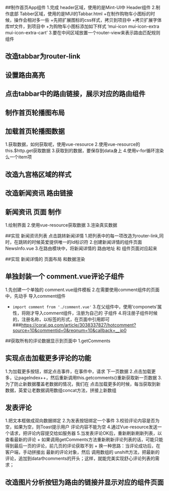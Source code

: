 ##制作首页App组件
1.完成 header区域，使用的是Mint-UI中 Header组件
2.制作底部 Tabber区域，使用的是MUI的Tabbar.html
    +在制作购物车小图标的时候，操作会相对多一些
    +先把扩展图标的css样式，拷贝到项目中
    +拷贝扩展字体库ttf文件，到项目中
    +为购物车小图标添加如下样式 ‘mui-icon mui-icon-extra mui-icon-extra-cart’
3.要在中间区域放置一个router-view来表示路由匹配规则组件


## 改造tabbar为router-link

## 设置路由高亮

## 点击tabbar中的路由链接，展示对应的路由组件

## 制作首页轮播图布局

## 加载首页轮播图数据
1.获取数据，如何获取呢，使用vue-resource
2.使用vue-resource的this.$http.get获取数据
3.获取到的数据，要保存到data身上
4.使用v-for循环渲染么一个item项

## 改造九宫格区域的样式

## 改造新闻资讯 路由链接

## 新闻资讯 页面 制作
1.绘制界面
2.使用vue-resource获取数据
3.渲染真实数据

##实现 新闻资讯列表 点击跳转新闻详情
1.把列表中的每一项改造为router-link,同时，在跳转的时候英爱提供唯一的Id标识符
2.创建新闻详情的组件页面 NewsInfo.vue
3.在路由模块中，将新闻详情的 路由地址 和 组件页面对应起来


##实现 新闻详情的 页面布局 和数据渲染

## 单独封装一个 comment.vue评论子组件
1.先创建一个单独的 comment.vue组件模板
2.在需要使用comment组件的页面中，先动手 导入comment组件
 + `import comment from './comment.vue'`
3.在父组件中，使用‘componets’属性，将刚才导入comment组件，注册为自己的 子组件
4.将注册子组件时候的，注册名称，以标签的形式，在页面中引用即可
###https://coral.qq.com/article/3038337827/hotcomment?source=10&commentid=0&reqnum=10&callback=__jp0

##获取所有的评论数据显示到页面中
1.getComments


## 实现点击加载更多评论的功能
1.为加载更多按钮，绑定点击事件，在事件中，请求 下一页数据
2.点击加载更多，让pageIndex++，然后重新调用this.getcomments()重新获取新一页数据
3. 为了防止新数据覆盖老数据的情况，我们在 点击加载更多的时候，每当获取到新数据，英爱让老数据调用数组concat方法，拼接上新数组
## 发表评论
1.把文本框做成双向数据绑定
2.为发表按钮绑定一个事件
3.校验评论内容是否为空，如果为空，则Toast提示用户 评论内容不能为空
4.通过Vue-resource发送一个请求，把评论内容提交给如服务器
5.当发表评论OK后，重新刷新刷新列表，以查看最新的评论
    + 如果调用getComments方法重新刷新评论列表的话，可能只能得到最后一页的评论，前几页的评论获取不到
    + 换一种思路：当评论成功后，在客户端，手动拼接出 最新的评论对象，然后 调用数组的 unshift方法，把最新的评论，追加到data中comments的开头；这样，就能完美实现舒心评论列表的需求；

## 改造图片分析按钮为路由的链接并显示对应的组件页面